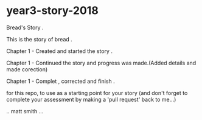 # year3-story-2018
Bread's Story .

This is the story of bread .

Chapter 1 - Created and started the story .

Chapter 1 - Continued the story and progress was made.(Added details and made corection) 

Chapter 1 - Complet , corrected and finish .


for this repo, to use as a starting point for your story
(and don't forget to complete your assessment by making a 'pull request' back to me...)

.. matt smith ...
